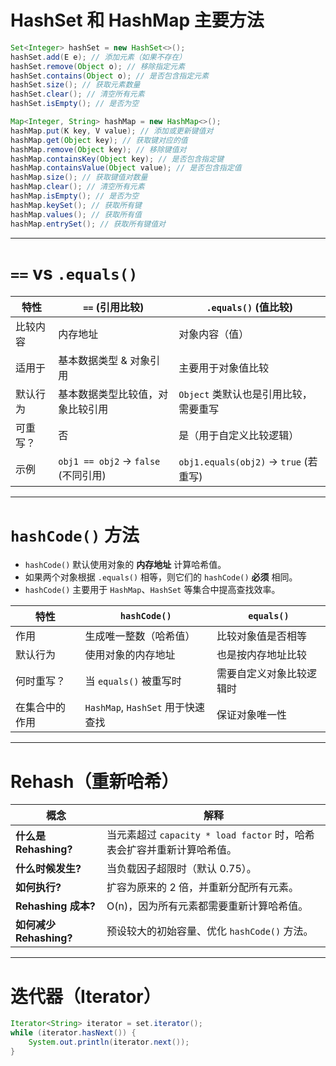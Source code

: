 # HashSet 和 HashMap 主要方法

```java
Set<Integer> hashSet = new HashSet<>();
hashSet.add(E e); // 添加元素（如果不存在）
hashSet.remove(Object o); // 移除指定元素
hashSet.contains(Object o); // 是否包含指定元素
hashSet.size(); // 获取元素数量
hashSet.clear(); // 清空所有元素
hashSet.isEmpty(); // 是否为空
```

```java
Map<Integer, String> hashMap = new HashMap<>();
hashMap.put(K key, V value); // 添加或更新键值对
hashMap.get(Object key); // 获取键对应的值
hashMap.remove(Object key); // 移除键值对
hashMap.containsKey(Object key); // 是否包含指定键
hashMap.containsValue(Object value); // 是否包含指定值
hashMap.size(); // 获取键值对数量
hashMap.clear(); // 清空所有元素
hashMap.isEmpty(); // 是否为空
hashMap.keySet(); // 获取所有键
hashMap.values(); // 获取所有值
hashMap.entrySet(); // 获取所有键值对
```

---

# `==` vs `.equals()`

| 特性 | `==` (引用比较) | `.equals()` (值比较) |
| --- | --- | --- |
| 比较内容 | 内存地址 | 对象内容（值） |
| 适用于 | 基本数据类型 & 对象引用 | 主要用于对象值比较 |
| 默认行为 | 基本数据类型比较值，对象比较引用 | `Object` 类默认也是引用比较，需要重写 |
| 可重写？ | 否 | 是（用于自定义比较逻辑） |
| 示例 | `obj1 == obj2` → `false` (不同引用) | `obj1.equals(obj2)` → `true` (若重写) |

---

# `hashCode()` 方法

- `hashCode()` 默认使用对象的 **内存地址** 计算哈希值。
- 如果两个对象根据 `.equals()` 相等，则它们的 `hashCode()` **必须** 相同。
- `hashCode()` 主要用于 `HashMap`、`HashSet` 等集合中提高查找效率。

| 特性 | `hashCode()` | `equals()` |
| --- | --- | --- |
| 作用 | 生成唯一整数（哈希值） | 比较对象值是否相等 |
| 默认行为 | 使用对象的内存地址 | 也是按内存地址比较 |
| 何时重写？ | 当 `equals()` 被重写时 | 需要自定义对象比较逻辑时 |
| 在集合中的作用 | `HashMap`, `HashSet` 用于快速查找 | 保证对象唯一性 |

---

# Rehash（重新哈希）

| 概念 | 解释 |
| --- | --- |
| **什么是 Rehashing?** | 当元素超过 `capacity * load factor` 时，哈希表会扩容并重新计算哈希值。 |
| **什么时候发生?** | 当负载因子超限时（默认 0.75）。 |
| **如何执行?** | 扩容为原来的 2 倍，并重新分配所有元素。 |
| **Rehashing 成本?** | O(n)，因为所有元素都需要重新计算哈希值。 |
| **如何减少 Rehashing?** | 预设较大的初始容量、优化 `hashCode()` 方法。 |

---

# 迭代器（Iterator）

```java
Iterator<String> iterator = set.iterator();
while (iterator.hasNext()) {
    System.out.println(iterator.next());
}
```
